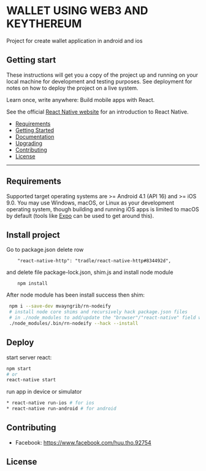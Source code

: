 # WALLET USING WEB3 AND KEYTHEREUM
 
 Project for create wallet application in android and ios
 
 ## Getting start
 
 These instructions will get you a copy of the project up and running on your local machine for development and testing purposes. See deployment for notes on how to deploy the project on a live system.

Learn once, write anywhere: Build mobile apps with React.

See the official [React Native website](https://facebook.github.io/react-native/) for an introduction to React Native.

- [Requirements](#requirements)
- [Getting Started](https://github.com/facebook/react-native#building-your-first-react-native-app)
- [Documentation](https://github.com/facebook/react-native#full-documentation)
- [Upgrading](https://facebook.github.io/react-native/docs/upgrading)
- [Contributing](#contributing)
- [License](#license)

---

## Requirements

Supported target operating systems are >= Android 4.1 (API 16) and >= iOS 9.0. You may use Windows, macOS, or Linux as your development operating system, though building and running iOS apps is limited to macOS by default (tools like [Expo](https://expo.io) can be used to get around this).
## Install project

Go to package.json delete row
```
    "react-native-http": "tradle/react-native-http#834492d",
```
and delete file package-lock.json, shim.js and install node module
```
    npm install
```
After node module has been install success then shim:

 ```sh
  npm i --save-dev mvayngrib/rn-nodeify
  # install node core shims and recursively hack package.json files
  # in ./node_modules to add/update the "browser"/"react-native" field with relevant mappings
  ./node_modules/.bin/rn-nodeify --hack --install
  ```
  ## Deploy
  
  start server react:
  ```sh
  npm start
  # or
  react-native start
  ```
  run app in device or simulator
  ```sh
  * react-native run-ios # for ios
  * react-native run-android # for android
  ```
  ## Contributing
  * Facebook: https://www.facebook.com/huu.tho.92754
  ## License
  
